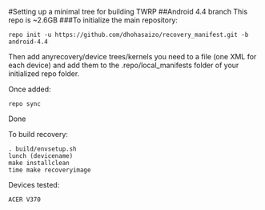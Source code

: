 #Setting up a minimal tree for building TWRP
##Android 4.4 branch
This repo is ~2.6GB
###To initialize the main repository:

````
repo init -u https://github.com/dhohasaizo/recovery_manifest.git -b android-4.4
````
Then add anyrecovery/device trees/kernels you need to a file (one XML for each device) and add them to the .repo/local_manifests folder of your initialized repo folder.

Once added:
````
repo sync
````
Done

To build recovery:
````
. build/envsetup.sh
lunch (devicename)
make installclean
time make recoveryimage
````


Devices tested:

````
ACER V370
````
